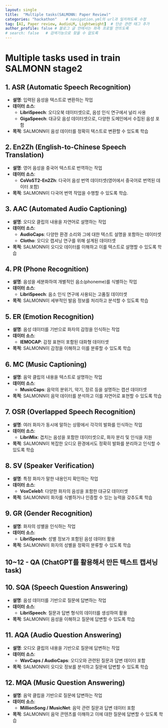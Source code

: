 ```yaml
---
layout: single
title:  "Multiple tasks(SALMONN: Paper Review)"
categories: "hackathon"    # navigation.yml의 url과 일치하도록 수정
tag: [AI, Paper review, AudioLM, Lightweight]  # 단순 관련 태그 추가
author_profile: false # 블로그 글 안에서는 좌측 프로필 안뜨도록
# search: false   # 검색기능으로 찾을 수 없도록
---
```


# **Multiple tasks used in train SALMONN stage2**



## **1. ASR (Automatic Speech Recognition)**

- **설명**: 입력된 음성을 텍스트로 변환하는 작업
- **데이터 소스**:
  - **LibriSpeech**: 오디오북 데이터셋으로, 음성 인식 연구에서 널리 사용
  - **GigaSpeech**: 대규모 음성 데이터셋으로, 다양한 도메인에서 수집된 음성 포함
- **목적**: SALMONN이 음성 데이터를 정확히 텍스트로 변환할 수 있도록 학습

## **2. En2Zh (English-to-Chinese Speech Translation)**

- **설명**: 영어 음성을 중국어 텍스트로 번역하는 작업
- **데이터 소스**:
  - **CoVoST2-En2Zh**: 다국어 음성 번역 데이터셋(영어에서 중국어로 번역된 데이터 포함)
- **목적**: SALMONN이 다국어 번역 작업을 수행할 수 있도록 학습.

## **3. AAC (Automated Audio Captioning)**

- **설명**: 오디오 클립의 내용을 자연어로 설명하는 작업
- **데이터 소스**:
  - **AudioCaps**: 다양한 환경 소리와 그에 대한 텍스트 설명을 포함하는 데이터셋
  - **Clotho**: 오디오 캡셔닝 연구를 위해 설계된 데이터셋
- **목적**: SALMONN이 오디오 데이터를 이해하고 이를 텍스트로 설명할 수 있도록 학습

## **4. PR (Phone Recognition)**

- **설명**: 음성을 세분화하여 개별적인 음소(phoneme)를 식별하는 작업
- **데이터 소스**:
  - **LibriSpeech**: 음소 인식 연구에 사용되는 고품질 데이터셋
- **목적**: SALMONN이 세부적인 발음 정보를 처리하고 분석할 수 있도록 학습

## **5. ER (Emotion Recognition)**

- **설명**: 음성 데이터를 기반으로 화자의 감정을 인식하는 작업
- **데이터 소스**:
  - **IEMOCAP**: 감정 표현이 포함된 대화형 데이터셋
- **목적**: SALMONN이 감정을 이해하고 이를 분류할 수 있도록 학습

## **6. MC (Music Captioning)**

- **설명**: 음악 클립의 내용을 텍스트로 설명하는 작업
- **데이터 소스**:
  - **MusicCaps**: 음악의 분위기, 악기, 장르 등을 설명하는 캡션 데이터셋
- **목적**: SALMONN이 음악 데이터를 분석하고 이를 자연어로 표현할 수 있도록 학습

## **7. OSR (Overlapped Speech Recognition)**

- **설명**: 여러 화자가 동시에 말하는 상황에서 각각의 발화를 인식하는 작업
- **데이터 소스**:
  - **LibriMix**: 겹치는 음성을 포함한 데이터셋으로, 화자 분리 및 인식을 지원
- **목적**: SALMONN이 복잡한 오디오 환경에서도 정확히 발화를 분리하고 인식할 수 있도록 학습

## **8. SV (Speaker Verification)**

- **설명**: 특정 화자가 말한 내용인지 확인하는 작업
- **데이터 소스**:
  - **VoxCeleb1**: 다양한 화자의 음성을 포함한 대규모 데이터셋
- **목적**: SALMONN이 화자를 식별하거나 인증할 수 있는 능력을 갖추도록 학습

## **9. GR (Gender Recognition)**

- **설명**: 화자의 성별을 인식하는 작업
- **데이터 소스**:
  - **LibriSpeech**: 성별 정보가 포함된 음성 데이터 활용
- **목적**: SALMONN이 화자의 성별을 정확히 분류할 수 있도록 학습

## 10~12 - QA (ChatGPT를 활용해서 만든 텍스트 캡셔닝 task)



## **10. SQA (Speech Question Answering)**

- **설명**: 음성 데이터를 기반으로 질문에 답변하는 작업
- **데이터 소스**:
  - **LibriSpeech**: 질문과 답변 형식의 데이터를 생성하여 활용
- **목적**: SALMONN이 음성을 이해하고 질문에 답변할 수 있도록 학습

## **11. AQA (Audio Question Answering)**

- **설명**: 오디오 클립의 내용을 기반으로 질문에 답변하는 작업
- **데이터 소스**:
  - **WavCaps / AudioCaps**: 오디오와 관련된 질문과 답변 데이터 포함
- **목적**: SALMONN이 오디오 정보를 분석하고 질문에 답변할 수 있도록 학습

## **12. MQA (Music Question Answering)**

- **설명**: 음악 클립을 기반으로 질문에 답변하는 작업
- **데이터 소스**:
  - **MillionSong / MusicNet**: 음악 관련 질문과 답변 데이터 포함
- **목적**: SALMONN이 음악 콘텐츠를 이해하고 이에 대한 질문에 답변할 수 있도록 학습



